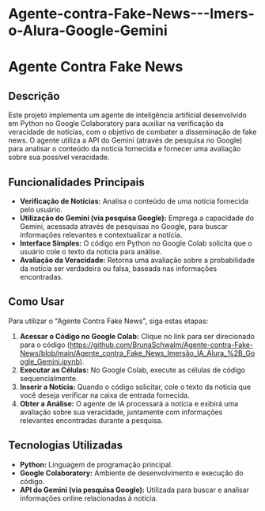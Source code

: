 # Agente-contra-Fake-News---Imers-o-Alura-Google-Gemini
# Agente Contra Fake News

## Descrição

Este projeto implementa um agente de inteligência artificial desenvolvido em Python no Google Colaboratory para auxiliar na verificação da veracidade de notícias, com o objetivo de combater a disseminação de fake news. O agente utiliza a API do Gemini (através de pesquisa no Google) para analisar o conteúdo da notícia fornecida e fornecer uma avaliação sobre sua possível veracidade.

## Funcionalidades Principais

* **Verificação de Notícias:** Analisa o conteúdo de uma notícia fornecida pelo usuário.
* **Utilização do Gemini (via pesquisa Google):** Emprega a capacidade do Gemini, acessada através de pesquisas no Google, para buscar informações relevantes e contextualizar a notícia.
* **Interface Simples:** O código em Python no Google Colab solicita que o usuário cole o texto da notícia para análise.
* **Avaliação da Veracidade:** Retorna uma avaliação sobre a probabilidade da notícia ser verdadeira ou falsa, baseada nas informações encontradas.

## Como Usar

Para utilizar o "Agente Contra Fake News", siga estas etapas:

1.  **Acessar o Código no Google Colab:** Clique no link para ser direcionado para o código (https://github.com/BrunaSchwalm/Agente-contra-Fake-News/blob/main/Agente_contra_Fake_News_Imersão_IA_Alura_%2B_Google_Gemini.ipynb).
2.  **Executar as Células:** No Google Colab, execute as células de código sequencialmente.
3.  **Inserir a Notícia:** Quando o código solicitar, cole o texto da notícia que você deseja verificar na caixa de entrada fornecida.
4.  **Obter a Análise:** O agente de IA processará a notícia e exibirá uma avaliação sobre sua veracidade, juntamente com informações relevantes encontradas durante a pesquisa.

## Tecnologias Utilizadas

* **Python:** Linguagem de programação principal.
* **Google Colaboratory:** Ambiente de desenvolvimento e execução do código.
* **API do Gemini (via pesquisa Google):** Utilizada para buscar e analisar informações online relacionadas à notícia.
